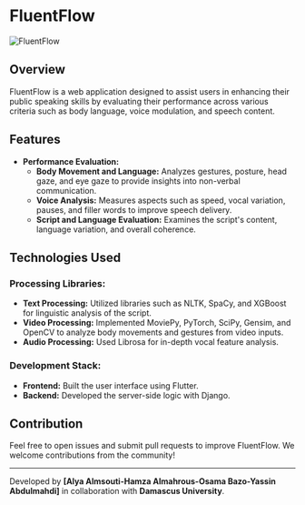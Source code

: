 # FluentFlow

![FluentFlow](https://github.com/user-attachments/assets/60391808-2b11-474b-a40b-1ff968e2d511)

## Overview
FluentFlow is a web application designed to assist users in enhancing their public speaking skills by evaluating their performance across various criteria such as body language, voice modulation, and speech content.

## Features
- **Performance Evaluation:**
  - **Body Movement and Language:** Analyzes gestures, posture, head gaze, and eye gaze to provide insights into non-verbal communication.
  - **Voice Analysis:** Measures aspects such as speed, vocal variation, pauses, and filler words to improve speech delivery.
  - **Script and Language Evaluation:** Examines the script's content, language variation, and overall coherence.

## Technologies Used

### Processing Libraries:
- **Text Processing:** Utilized libraries such as NLTK, SpaCy, and XGBoost for linguistic analysis of the script.
- **Video Processing:** Implemented MoviePy, PyTorch, SciPy, Gensim, and OpenCV to analyze body movements and gestures from video inputs.
- **Audio Processing:** Used Librosa for in-depth vocal feature analysis.

### Development Stack:
- **Frontend:** Built the user interface using Flutter.
- **Backend:** Developed the server-side logic with Django.


## Contribution
Feel free to open issues and submit pull requests to improve FluentFlow. We welcome contributions from the community!


---
Developed by **[Alya Almsouti-Hamza Almahrous-Osama Bazo-Yassin Abdulmahdi]** in collaboration with **Damascus University**.
